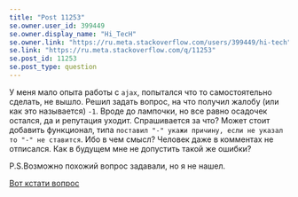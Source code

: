 ```yaml
---
title: "Post 11253"
se.owner.user_id: 399449
se.owner.display_name: "Hi_TecH"
se.owner.link: "https://ru.meta.stackoverflow.com/users/399449/hi-tech"
se.link: "https://ru.meta.stackoverflow.com/q/11253"
se.post_id: 11253
se.post_type: question
---
```

<p>У меня мало опыта работы с <code>ajax</code>, попытался что то самостоятельно сделать, не вышло. Решил задать вопрос, на что получил жалобу (или как это называется) <code>-1</code>. Вроде до лампочки, но все равно осадочек остался, да и репутация уходит. Спрашивается за что? Может стоит добавить функционал, типа <code>поставил &quot;-&quot; укажи причину, если не указал то &quot;-&quot; не ставится</code>. Ибо в чем смысл? Человек даже в комментах не отписался. Как в будущем мне не допустить такой же ошибки?</p>
<p>P.S.Возможно похожий вопрос задавали, но я не нашел.</p>
<p><a href="https://ru.stackoverflow.com/questions/1223651/ajax-%D0%B4%D0%BB%D1%8F-%D0%B4%D0%BE%D0%B1%D0%B0%D0%B2%D0%BB%D0%B5%D0%BD%D0%B8%D1%8F-%D1%82%D0%BE%D0%B2%D0%B0%D1%80%D0%B0-%D0%B2-%D0%BA%D0%BE%D1%80%D0%B7%D0%B8%D0%BD%D1%83-laravel">Вот кстати вопрос</a></p>

